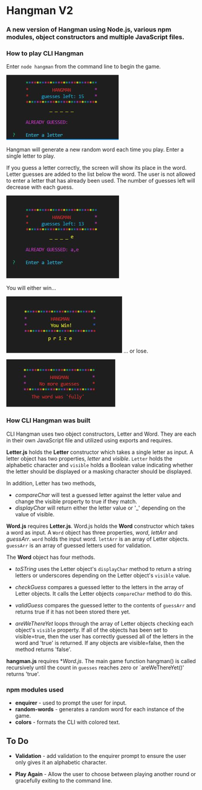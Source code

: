 # Hangman V2
### A new version of Hangman using Node.js, various npm modules, object constructors and multiple JavaScript files.

### **How to play CLI Hangman**

Enter `node hangman` from the command line to begin the game.

![Hangman Main](./assets/images/main.jpg)

Hangman will generate a new random word each time you play.  Enter a single letter to play.

If you guess a letter correctly, the screen will show its place in the word.  Letter guesses are added to the list below the word.  The user is not allowed to enter a letter that has already been used.  The number of guesses left will decrease with each guess.

![Hangman Mid](./assets/images/mid_game.jpg)

You will either win...

![Hangman Win](./assets/images/win.jpg)
... or lose.

![Hangman Lose](./assets/images/lose.jpg)


### **How CLI Hangman was built**

CLI Hangman uses two object constructors, Letter and Word.  They are each in their own JavaScript file and utilized using exports and requires.  

**Letter.js** holds the  **Letter** constructor which takes a single letter as input.  A letter object has two properties, *letter* and *visible*.  `Letter` holds the alphabetic character and `visible` holds a Boolean value indicating whether the letter should be displayed or a masking character should be displayed.

In addition, Letter has two methods,   
* *compareChar* will test a guessed letter against the letter value and change the visible property to true if they match.  
* *displayChar* will return either the letter value or '_' depending on the value of visible.

**Word.js** requires **Letter.js**.  Word.js holds the **Word** constructor which takes a word as input.  A `Word` object has three properties, *word*, *lettArr* and *guessArr*.  `word` holds the input word.  `lettArr` is an array of Letter objects.  `guessArr` is an array of guessed letters used for validation.

The **Word** object has four methods.  
* *toSTring* uses the Letter object's `displayChar` method to return a string letters or underscores depending on the Letter object's `visible` value.

* *checkGuess* compares a guessed letter to the letters in the array of Letter objects.  It calls the Letter objects `compareChar` method to do this.

* *validGuess* compares the guessed letter to the contents of `guessArr` and returns true if it has not been stored there yet.

* *areWeThereYet* loops through the array of Letter objects checking each object's `visible` property.  If all of the objects has been set to visible=true, then the user has correctly guessed all of the letters in the word and 'true' is returned.  If any objects are visible=false, then the method returns 'false'.

**hangman.js** requires **Word.js*.  The main game function hangman() is called recursively until the count in `guesses` reaches zero or `areWeThereYet()' returns 'true'.  

### npm modules used

* **enquirer** - used to prompt the user for input.
* **random-words** - generates a random word for each instance of the game.
* **colors** - formats the CLI with colored text.

## To Do

* **Validation** - add validation to the enquirer prompt to ensure the user only gives it an alphabetic character.

* **Play Again** - Allow the user to choose between playing another round or gracefully exiting to the command line.

